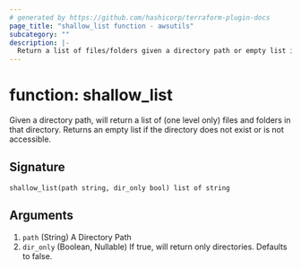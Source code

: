 ```yaml
---
# generated by https://github.com/hashicorp/terraform-plugin-docs
page_title: "shallow_list function - awsutils"
subcategory: ""
description: |-
  Return a list of files/folders given a directory path or empty list if there are any errors
---
```


# function: shallow_list

Given a directory path, will return a list of (one level only) files and folders in that directory. Returns an empty list if the directory does not exist or is not accessible.



## Signature

<!-- signature generated by tfplugindocs -->
```text
shallow_list(path string, dir_only bool) list of string
```

## Arguments

<!-- arguments generated by tfplugindocs -->
1. `path` (String) A Directory Path
1. `dir_only` (Boolean, Nullable) If true, will return only directories. Defaults to false.
